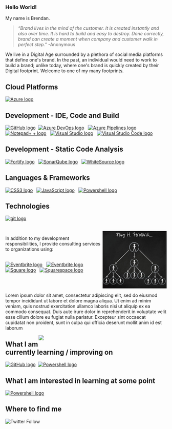 ### Hello World!

My name is Brendan. 

> _“Brand lives in the mind of the customer. It is created instantly and also over time. It is hard to build and easy to destroy. Done correctly, brand can create a moment when company and customer walk in perfect step.”_ -Anonymous

We live in a Digital Age surrounded by a plethora of social media platforms that define one's brand.  In the past, an individual would need to work to build a brand; unlike today, where one's brand is quickly created by their Digital footprint.  Welcome to one of my many footprints.


##  Cloud Platforms
[<img src="https://img.shields.io/badge/Microsoft%20Azure-282C34?logo=Microsoft-azure&logoColor=0089D6" alt="Azure logo" title="Azure" height="25" />][badge_anchor]
&nbsp;

##  Development - IDE, Code and Build
[<img src="https://img.shields.io/badge/GitHub-282C34?logo=GitHub&logoColor=FFFFFF" alt="GitHub logo" title="GitHub" height="25" />][badge_anchor]
&nbsp;[<img src="https://img.shields.io/badge/Azure%20DevOps-282C34?logo=azuredevops&logoColor=0078D7" alt="Azure DevOps logo" title="Azure DevOps" height="25" />][badge_anchor]
&nbsp;
[<img src="https://img.shields.io/badge/Azure%20Pipelines-282C34?logo=azure-pipelines&logoColor=2560E0" alt="Azure Pipelines logo" title="Azure Pipelines" height="25" />][badge_anchor]
&nbsp;
[<img src="https://img.shields.io/badge/Notepad+%20+-282C34?logo=Notepad++&logoColor=90E59A" alt="Notepad+ + logo" title="Notepad++" height="25" />][badge_anchor]
&nbsp;
[<img src="https://img.shields.io/badge/Visual%20Studio-282C34?logo=visual-studio-code&logoColor=5C2D91" alt="Visual Studio logo" title="Visual Studio" height="25" />][badge_anchor]
&nbsp;
[<img src="https://img.shields.io/badge/VS%20Code-282C34?logo=visual-studio-code&logoColor=007ACC" alt="Visual Studio Code logo" title="Visual Studio Code" height="25" />][badge_anchor]

##  Development - Static Code Analysis
[<img src="https://img.shields.io/badge/Fortify-282C34?logo=fortify&logoColor=CB2029" alt="Fortify logo" title="Fortify" height="25" />][badge_anchor]
&nbsp;
[<img src="https://img.shields.io/badge/SonarQube-282C34?logo=sonarqube&logoColor=4E9BCD" alt="SonarQube logo" title="SonarQube" height="25" />][badge_anchor]
&nbsp;
[<img src="https://img.shields.io/badge/WhiteSource-282C34?logo=WhiteSource&logoColor=FFD900" alt="WhiteSource logo" title="WhiteSource" height="25" />][badge_anchor]
&nbsp;

##  Languages & Frameworks
[<img src="https://img.shields.io/badge/CSS3-282C34?logo=css3&logoColor=1572B6" alt="CSS3 logo" title="CSS3" height="25" />][badge_anchor]
&nbsp;
[<img src="https://img.shields.io/badge/JavaScript-282C34?logo=javascript&logoColor=F7DF1E" alt="JavaScript logo" title="JavaScript" height="25" />][badge_anchor]
&nbsp;
[<img src="https://img.shields.io/badge/Powershell-282C34?logo=Powershell&logoColor=5391FE" alt="Powershell logo" title="Powershell" height="25" />][badge_anchor]
&nbsp;

## Technologies
[<img src="https://img.shields.io/badge/git-282C34?logo=git&logoColor=F05032" alt="git logo" title="git" height="25" />][badge_anchor]
&nbsp;


<br>

<img align='right' src="https://raw.githubusercontent.com/Vertex-btb/Vertex-btb/main/images/Pay_it_forward.PNG" width='200"'>

In addition to my development responsibilities, I provide consulting services to organizations using:
<br><br>

[<img src="https://img.shields.io/badge/Eventebrite-282C34?logo=eventbrite&logoColor=F05537" alt="Eventbrite logo" title="Eventbrite" height="25" />][badge_anchor]
&nbsp;
[<img src="https://img.shields.io/badge/Microsoft%20Office-282C34?logo=Microsoft-Office&logoColor=D83B01" alt="Eventbrite logo" title="Eventbrite" height="25" />][badge_anchor]
&nbsp;
[<img src="https://img.shields.io/badge/Square-282C34?logo=square&logoColor=3E4348" alt="Square logo" title="Square" height="25" />][badge_anchor]
&nbsp;
[<img src="https://img.shields.io/badge/Squarespace-282C34?logo=squarespace&logoColor=FFFFFF" alt="Squarespace logo" title="Squarespace" height="25" />][badge_anchor]
&nbsp;

<br><br>

Lorem ipsum dolor sit amet, consectetur adipiscing elit, sed do eiusmod tempor incididunt ut labore et dolore magna aliqua. Ut enim ad minim veniam, quis nostrud exercitation ullamco laboris nisi ut aliquip ex ea commodo consequat. Duis aute irure dolor in reprehenderit in voluptate velit esse cillum dolore eu fugiat nulla pariatur. Excepteur sint occaecat cupidatat non proident, sunt in culpa qui officia deserunt mollit anim id est laborum


<img align='right' src='https://media.giphy.com/media/26FmQ6EOvLxp6cWyY/giphy.gif' width='400"'>

## What I am currently learning / improving on
[<img src="https://img.shields.io/badge/GitHub-282C34?logo=GitHub&logoColor=FFFFFF" alt="GitHub logo" title="GitHub" height="25" />][badge_anchor]&nbsp;
[<img src="https://img.shields.io/badge/Powershell-282C34?logo=Powershell&logoColor=5391FE" alt="Powershell logo" title="Powershell" height="25" />][badge_anchor]
&nbsp;

## What I am interested in learning at some point
[<img src="https://img.shields.io/badge/GitHub%20Actions-282C34?logo=GitHub-Actions&logoColor=2088FF" alt="Powershell logo" title="Powershell" height="25" />][badge_anchor]
&nbsp;

## Where to find me
![Twitter Follow](https://img.shields.io/twitter/follow/Error_handling?style=social)


<!--
**Vertex-btb/Vertex-btb** is a ✨ _special_ ✨ repository because its `README.md` (this file) appears on your GitHub profile.

Here are some ideas to get you started:

- 🔭 I’m currently working on ...
- 🌱 I’m currently learning ...
- 👯 I’m looking to collaborate on ...
- 🤔 I’m looking for help with ...
- 💬 Ask me about ...
- 📫 How to reach me: ...
- 😄 Pronouns: ...
- ⚡ Fun fact: ...
-->

[badge_anchor]: ###Hello
